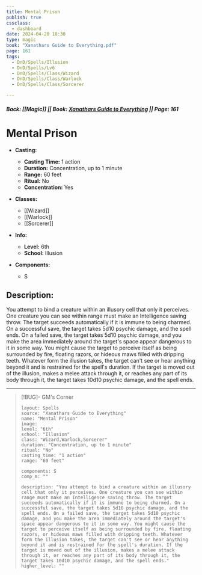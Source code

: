 ```yaml
---
title: Mental Prison
publish: true
cssclass:
  - dashboard
date: 2024-04-20 18:30
type: magic
book: "Xanathars Guide to Everything.pdf"
page: 161
tags:
  - DnD/Spells/Illusion
  - DnD/Spells/Lv6
  - DnD/Spells/Class/Wizard
  - DnD/Spells/Class/Warlock
  - DnD/Spells/Class/Sorcerer

---
```


##### Back: [[Magic]] || Book: [Xanathars Guide to Everything](https://drive.google.com/drive/folders/1O5bhpYizcIT5xxAoLOuzCRht_PVS7VSG?usp=sharing) || Page: 161

# Mental Prison

- **Casting:**
    - **Casting Time:** 1 action
    - **Duration:** Concentration, up to 1 minute
    - **Range:** 60 feet
    - **Ritual:** No
    - **Concentration:** Yes
- **Classes:**
    - [[Wizard]]
    - [[Warlock]]
    - [[Sorcerer]]

- **Info:**
    - **Level:** 6th
    - **School:** Illusion
- **Components:**
    - S


## Description:
You attempt to bind a creature within an illusory cell that only it perceives. One creature you can see within range must make an Intelligence saving throw. The target succeeds automatically if it is immune to being charmed. On a successful save, the target takes 5d10 psychic damage, and the spell ends. On a failed save, the target takes 5d10 psychic damage, and you make the area immediately around the target's space appear dangerous to it in some way. You might cause the target to perceive itself as being surrounded by fire, floating razors, or hideous maws filled with dripping teeth. Whatever form the illusion takes, the target can't see or hear anything beyond it and is restrained for the spell's duration. If the target is moved out of the illusion, makes a melee attack through it, or reaches any part of its body through it, the target takes 10d10 psychic damage, and the spell ends.



---

> [!BUG]- GM's Corner
>
> ```statblock
> layout: Spells
> source: "Xanathars Guide to Everything"
> name: "Mental Prison"
> image: 
> level: "6th"
> school: "Illusion"
> class: "Wizard,Warlock,Sorcerer"
> duration: "Concentration, up to 1 minute"
> ritual: "No"
> casting_time: "1 action"
> range: "60 feet"
>
> components: S
> comp_m: ""
>
> description: "You attempt to bind a creature within an illusory cell that only it perceives. One creature you can see within range must make an Intelligence saving throw. The target succeeds automatically if it is immune to being charmed. On a successful save, the target takes 5d10 psychic damage, and the spell ends. On a failed save, the target takes 5d10 psychic damage, and you make the area immediately around the target's space appear dangerous to it in some way. You might cause the target to perceive itself as being surrounded by fire, floating razors, or hideous maws filled with dripping teeth. Whatever form the illusion takes, the target can't see or hear anything beyond it and is restrained for the spell's duration. If the target is moved out of the illusion, makes a melee attack through it, or reaches any part of its body through it, the target takes 10d10 psychic damage, and the spell ends."
> higher_level: ""
> ```

